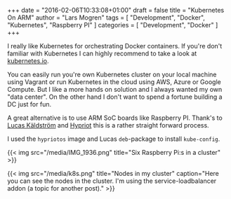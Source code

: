 +++
date = "2016-02-06T10:33:08+01:00"
draft = false
title = "Kubernetes On ARM"
author = "Lars Mogren"
tags = [ "Development", "Docker", "Kubernetes", "Raspberry PI" ]
categories = [ "Development", "Docker" ]
+++

I really like Kubernetes for orchestrating Docker containers. If you're don't
familiar with Kubernetes I can highly recommend to take a look at
[kubernetes.io](http://kubernetes.io).
<!--more-->

You can easily run you're own Kubernetes cluster on your local machine using
Vagrant or run Kubernetes in the cloud using AWS, Azure or Google Compute.
But I like a more hands on solution and I always wanted my own "data center".
On the other hand I don't want to spend a fortune building a DC just for fun.

A great alternative is to use ARM SoC boards like Raspberry PI. Thank's to
[Lucas Käldström](https://github.com/luxas) and
[Hypriot](http://blog.hypriot.com/) this is a rather straight forward process.

I used the `hypriotos` image and Lucas `deb`-package to install `kube-config`.

{{< img src="/media/IMG_1936.png" title="Six Raspberry Pi:s in a cluster" >}}

{{< img src="/media/k8s.png" title="Nodes in my cluster" caption="Here you can see the nodes in the cluster. I'm using the service-loadbalancer addon (a topic for another post)." >}}
